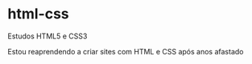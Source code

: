 # html-css
Estudos HTML5 e CSS3

Estou reaprendendo a criar sites com HTML e CSS após anos afastado
